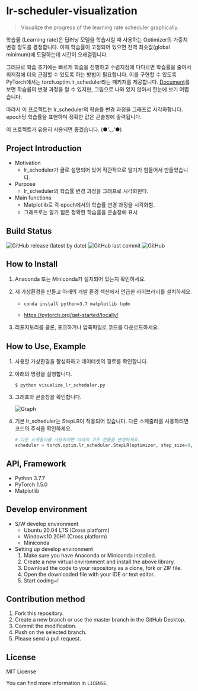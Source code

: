 # lr-scheduler-visualization

> Visualize the progress of the learning rate scheduler graphically.

학습률 (Learning rate)은 딥러닝 모델을 학습시킬 때 사용하는 Optimizer의 가중치 변경 정도를 결정합니다. 이때 학습률이 고정되어 있으면 전역 최솟값(global minimum)에 도달하는데 시간이 오래걸립니다.

그러므로 학습 초기에는 빠르게 학습을 진행하고 수렴지점에 다다르면 학습률을 줄여서 최저점에 더욱 근접할 수 있도록 하는 방법이 필요합니다. 이를 구현할 수 있도록 PyTorch에서는 torch.optim.lr_scheduler라는 패키지를 제공합니다. [Document](https://pytorch.org/docs/stable/optim.html#how-to-adjust-learning-rate)를 보면 학습률의 변경 과정을 알 수 있지만, 그림으로 나와 있지 않아서 한눈에 보기 어렵습니다.

따라서 이 프로젝트는 lr_scheduler의 학습률 변경 과정을 그래프로 시각화합니다. epoch당 학습률을 표현하며 정확한 값은 콘솔창에 출력됩니다.

이 프로젝트가 유용히 사용되면 좋겠습니다. (●'◡'●)

## Project Introduction

- Motivation
  - lr_scheduler가 글로 설명되어 있어 직관적으로 알기가 힘들어서 만들었습니다.
- Purpose
  - lr_scheduler의 학습률 변경 과정을 그래프로 시각화한다.
- Main functions
  - Matplotlib로 각 epoch에서의 학습률 변경 과정을 시각화함.
  - 그래프로는 알기 힘든 정확한 학습률을 콘솔창에 표시

## Build Status

![GitHub release (latest by date)](https://img.shields.io/github/v/release/clovadev/lr-scheduler-visualization) ![GitHub last commit](https://img.shields.io/github/last-commit/clovadev/lr-scheduler-visualization) ![GitHub](https://img.shields.io/github/license/clovadev/lr-scheduler-visualization) 

## How to Install

1. Anaconda 또는 Miniconda가 설치되어 있는지 확인하세요.

2. 새 가상환경을 만들고 아래의 개발 환경 섹션에서 언급한 라이브러리를 설치하세요.

   - ```
     conda install python=3.7 matplotlib tqdm
     ```

   - https://pytorch.org/get-started/locally/

3. 리포지토리를 클론, 포크하거나 압축파일로 코드를 다운로드하세요.

## How to Use, Example

1. 사용할 가상환경을 활성화하고 데이터셋의 경로를 확인합니다.

2. 아래의 명령을 실행합니다.

   ```shell
   $ python visualize_lr_scheduler.py
   ```

3. 그래프와 콘솔창을 확인합니다.

   ![Graph](./img/1.png)

4. 기본 lr_scheduler는 StepLR이 적용되어 있습니다. 다른 스케줄러를 사용하려면 코드의 주석을 확인하세요.

   ```python
   # 다른 스케줄러를 사용하려면 아래의 코드 한줄을 변경하세요.
   scheduler = torch.optim.lr_scheduler.StepLR(optimizer, step_size=9, gamma=0.8)
   ```

## API, Framework

- Python 3.7.7
- PyTorch 1.5.0
- Matplotlib

## Develop environment

- S/W develop environment
  - Ubuntu 20.04 LTS (Cross platform)
  - Windows10 20H1 (Cross platform)
  - Miniconda
- Setting up develop environment
  1. Make sure you have Anaconda or Miniconda installed.
  2. Create a new virtual environment and install the above library.
  3. Download the code to your repository as a clone, fork or ZIP file.
  4. Open the downloaded file with your IDE or text editor.
  5. Start coding~!

## Contribution method

1. Fork this repository.
2. Create a new branch or use the master branch in the GitHub Desktop.
3. Commit the modification.
4. Push on the selected branch.
5. Please send a pull request.

## License

MIT License

You can find more information in `LICENSE`.

